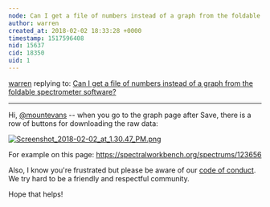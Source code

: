 ```yaml
---
node: Can I get a file of numbers instead of a graph from the foldable spectrometer software?
author: warren
created_at: 2018-02-02 18:33:28 +0000
timestamp: 1517596408
nid: 15637
cid: 18350
uid: 1
---
```




[warren](../profile/warren) replying to: [Can I get a file of numbers instead of a graph from the foldable spectrometer software?](../notes/mountevans/01-30-2018/can-i-get-a-file-of-numbers-instead-of-a-graph-from-the-foldable-spectrometer-software)

----
Hi, [@mountevans](/profile/mountevans) -- when you go to the graph page after Save, there is a row of buttons for downloading the raw data:


[![Screenshot_2018-02-02_at_1.30.47_PM.png](https://publiclab.org/system/images/photos/000/023/435/large/Screenshot_2018-02-02_at_1.30.47_PM.png)](https://publiclab.org/system/images/photos/000/023/435/original/Screenshot_2018-02-02_at_1.30.47_PM.png)

For example on this page: https://spectralworkbench.org/spectrums/123656

Also, I know you're frustrated but please be aware of our [code of conduct](/conduct). We try hard to be a friendly and respectful community. 

Hope that helps!